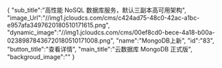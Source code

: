 {
	"sub_title":"高性能 NoSQL 数据库服务，默认三副本高可用架构",
	"image_Url":"//img1.jcloudcs.com/cms/c424ad75-48c0-42ac-a1bc-e957afa3497620180510171615.png",
	"dynamic_image":"//img1.jcloudcs.com/cms/00ef8cd0-bece-4a18-b00a-02389878436720180510171008.png",
	"name":"MongoDB上新",
	"id":"83",
	"button_title":"查看详情",
	"main_title":"云数据库 MongoDB 正式版",
	"backgroud_image":""
}